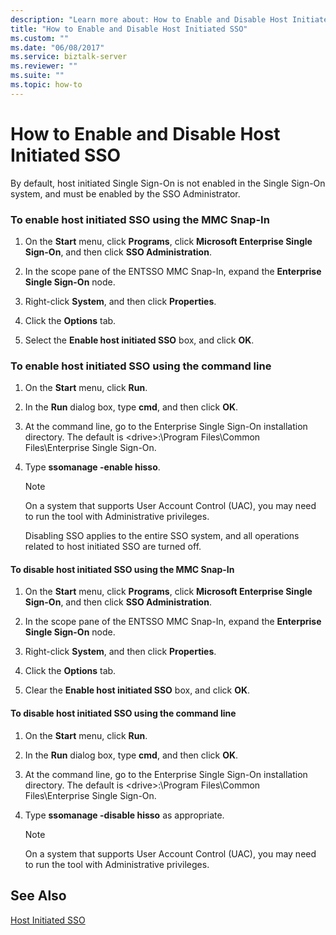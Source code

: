 ```yaml
---
description: "Learn more about: How to Enable and Disable Host Initiated SSO"
title: "How to Enable and Disable Host Initiated SSO"
ms.custom: ""
ms.date: "06/08/2017"
ms.service: biztalk-server
ms.reviewer: ""
ms.suite: ""
ms.topic: how-to
---
```

# How to Enable and Disable Host Initiated SSO
By default, host initiated Single Sign-On is not enabled in the Single Sign-On system, and must be enabled by the SSO Administrator.  
  
### To enable host initiated SSO using the MMC Snap-In  
  
1.  On the **Start** menu, click **Programs**, click **Microsoft Enterprise Single Sign-On**, and then click **SSO Administration**.  
  
2.  In the scope pane of the ENTSSO MMC Snap-In, expand the **Enterprise Single Sign-On** node.  
  
3.  Right-click **System**, and then click **Properties**.  
  
4.  Click the **Options** tab.  
  
5.  Select the **Enable host initiated SSO** box, and click **OK**.  
  
### To enable host initiated SSO using the command line  
  
1. On the **Start** menu, click **Run**.  
  
2. In the **Run** dialog box, type **cmd**, and then click **OK**.  
  
3. At the command line, go to the Enterprise Single Sign-On installation directory. The default is \<drive\>:\Program Files\Common Files\Enterprise Single Sign-On.  
  
4. Type **ssomanage -enable hisso**.  
  
   > [!NOTE]
   >  On a system that supports User Account Control (UAC), you may need to run the tool with Administrative privileges.  
  
   Disabling SSO applies to the entire SSO system, and all operations related to host initiated SSO are turned off.  
  
#### To disable host initiated SSO using the MMC Snap-In  
  
1.  On the **Start** menu, click **Programs**, click **Microsoft Enterprise Single Sign-On**, and then click **SSO Administration**.  
  
2.  In the scope pane of the ENTSSO MMC Snap-In, expand the **Enterprise Single Sign-On** node.  
  
3.  Right-click **System**, and then click **Properties**.  
  
4.  Click the **Options** tab.  
  
5.  Clear the **Enable host initiated SSO** box, and click **OK**.  
  
#### To disable host initiated SSO using the command line  
  
1.  On the **Start** menu, click **Run**.  
  
2.  In the **Run** dialog box, type **cmd**, and then click **OK**.  
  
3.  At the command line, go to the Enterprise Single Sign-On installation directory. The default is \<drive\>:\Program Files\Common Files\Enterprise Single Sign-On.  
  
4.  Type **ssomanage -disable hisso** as appropriate.  
  
    > [!NOTE]
    >  On a system that supports User Account Control (UAC), you may need to run the tool with Administrative privileges.  
  
## See Also  
 [Host Initiated SSO](../core/host-initiated-sso.md)
